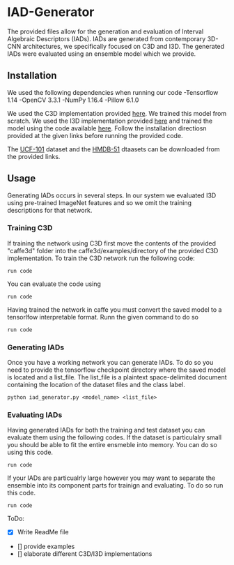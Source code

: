 # IAD-Generator
The provided files allow for the generation and evaluation of Interval Algebraic Descriptors (IADs). IADs are generated from contemporary 3D-CNN architectures, we specifically focused on C3D and I3D. The generated IADs were evaluated using an ensemble model which we provide.

## Installation
We used the following dependencies when running our code
-Tensorflow 1.14
-OpenCV 3.3.1
-NumPy 1.16.4
-Pillow 6.1.0

We used the C3D implementation provided [here](https://github.com/VisionLearningGroup/R-C3D.git). We trained this model from scratch. We used the I3D implementation provided [here](https://github.com/deepmind/kinetics-i3d.git) and trained the model using the code available [here](https://github.com/LossNAN/I3D-Tensorflow.git). Follow the installation directiosn provided at the given links before running the provided code.

The [UCF-101]() dataset and the [HMDB-51]() dtaasets can be downloaded from the provided links.

## Usage
Generating IADs occurs in several steps. In our system we evaluated I3D using pre-trained ImageNet features and so we omit the training descriptions for that network.

### Training C3D
If training the network using C3D first move the contents of the provided "caffe3d" folder into the caffe3d/examples/directory of the provided C3D implementation. To train the C3D network run the following code:
```
run code
```
You can evaluate the code using 
```
run code
```
Having trained the network in caffe you must convert the saved model to a tensorlfow interpretable format. Runn the given command to do so
```
run code
```

### Generating IADs
Once you have a working network you can generate IADs. To do so you need to provide the tensorflow checkpoint directory where the saved model is located and a list_file. The list_file is a plaintext space-delimited document containing the location of the dataset files and the class label.
```
python iad_generator.py <model_name> <list_file>
```

### Evaluating IADs
Having generated IADs for both the training and test dataset you can evaluate them using the following codes. If the dataset is particulalry small you should be able to fit the entire ensmeble into memory. You can do so using this code.
```
run code
```
If your IADs are particualrly large however you may want to separate the ensemble into its component parts for trainign and evaluating. To do so run this code.
```
run code
```


ToDo: 
- [x] Write ReadMe file
- [] provide examples
- [] elaborate different C3D/I3D implementations
